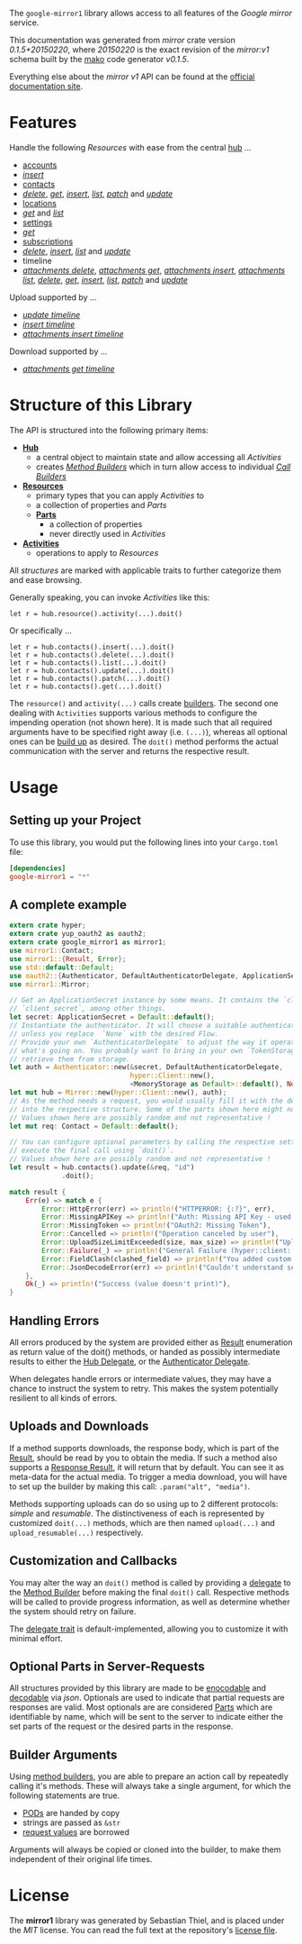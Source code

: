 <!---
DO NOT EDIT !
This file was generated automatically from 'src/mako/api/README.md.mako'
DO NOT EDIT !
-->
The `google-mirror1` library allows access to all features of the *Google mirror* service.

This documentation was generated from *mirror* crate version *0.1.5+20150220*, where *20150220* is the exact revision of the *mirror:v1* schema built by the [mako](http://www.makotemplates.org/) code generator *v0.1.5*.

Everything else about the *mirror* *v1* API can be found at the
[official documentation site](https://developers.google.com/glass).
# Features

Handle the following *Resources* with ease from the central [hub](http://byron.github.io/google-apis-rs/google-mirror1/struct.Mirror.html) ... 

* [accounts](http://byron.github.io/google-apis-rs/google-mirror1/struct.Account.html)
 * [*insert*](http://byron.github.io/google-apis-rs/google-mirror1/struct.AccountInsertCall.html)
* [contacts](http://byron.github.io/google-apis-rs/google-mirror1/struct.Contact.html)
 * [*delete*](http://byron.github.io/google-apis-rs/google-mirror1/struct.ContactDeleteCall.html), [*get*](http://byron.github.io/google-apis-rs/google-mirror1/struct.ContactGetCall.html), [*insert*](http://byron.github.io/google-apis-rs/google-mirror1/struct.ContactInsertCall.html), [*list*](http://byron.github.io/google-apis-rs/google-mirror1/struct.ContactListCall.html), [*patch*](http://byron.github.io/google-apis-rs/google-mirror1/struct.ContactPatchCall.html) and [*update*](http://byron.github.io/google-apis-rs/google-mirror1/struct.ContactUpdateCall.html)
* [locations](http://byron.github.io/google-apis-rs/google-mirror1/struct.Location.html)
 * [*get*](http://byron.github.io/google-apis-rs/google-mirror1/struct.LocationGetCall.html) and [*list*](http://byron.github.io/google-apis-rs/google-mirror1/struct.LocationListCall.html)
* [settings](http://byron.github.io/google-apis-rs/google-mirror1/struct.Setting.html)
 * [*get*](http://byron.github.io/google-apis-rs/google-mirror1/struct.SettingGetCall.html)
* [subscriptions](http://byron.github.io/google-apis-rs/google-mirror1/struct.Subscription.html)
 * [*delete*](http://byron.github.io/google-apis-rs/google-mirror1/struct.SubscriptionDeleteCall.html), [*insert*](http://byron.github.io/google-apis-rs/google-mirror1/struct.SubscriptionInsertCall.html), [*list*](http://byron.github.io/google-apis-rs/google-mirror1/struct.SubscriptionListCall.html) and [*update*](http://byron.github.io/google-apis-rs/google-mirror1/struct.SubscriptionUpdateCall.html)
* timeline
 * [*attachments delete*](http://byron.github.io/google-apis-rs/google-mirror1/struct.TimelineAttachmentDeleteCall.html), [*attachments get*](http://byron.github.io/google-apis-rs/google-mirror1/struct.TimelineAttachmentGetCall.html), [*attachments insert*](http://byron.github.io/google-apis-rs/google-mirror1/struct.TimelineAttachmentInsertCall.html), [*attachments list*](http://byron.github.io/google-apis-rs/google-mirror1/struct.TimelineAttachmentListCall.html), [*delete*](http://byron.github.io/google-apis-rs/google-mirror1/struct.TimelineDeleteCall.html), [*get*](http://byron.github.io/google-apis-rs/google-mirror1/struct.TimelineGetCall.html), [*insert*](http://byron.github.io/google-apis-rs/google-mirror1/struct.TimelineInsertCall.html), [*list*](http://byron.github.io/google-apis-rs/google-mirror1/struct.TimelineListCall.html), [*patch*](http://byron.github.io/google-apis-rs/google-mirror1/struct.TimelinePatchCall.html) and [*update*](http://byron.github.io/google-apis-rs/google-mirror1/struct.TimelineUpdateCall.html)


Upload supported by ...

* [*update timeline*](http://byron.github.io/google-apis-rs/google-mirror1/struct.TimelineUpdateCall.html)
* [*insert timeline*](http://byron.github.io/google-apis-rs/google-mirror1/struct.TimelineInsertCall.html)
* [*attachments insert timeline*](http://byron.github.io/google-apis-rs/google-mirror1/struct.TimelineAttachmentInsertCall.html)

Download supported by ...

* [*attachments get timeline*](http://byron.github.io/google-apis-rs/google-mirror1/struct.TimelineAttachmentGetCall.html)



# Structure of this Library

The API is structured into the following primary items:

* **[Hub](http://byron.github.io/google-apis-rs/google-mirror1/struct.Mirror.html)**
    * a central object to maintain state and allow accessing all *Activities*
    * creates [*Method Builders*](http://byron.github.io/google-apis-rs/google-mirror1/trait.MethodsBuilder.html) which in turn
      allow access to individual [*Call Builders*](http://byron.github.io/google-apis-rs/google-mirror1/trait.CallBuilder.html)
* **[Resources](http://byron.github.io/google-apis-rs/google-mirror1/trait.Resource.html)**
    * primary types that you can apply *Activities* to
    * a collection of properties and *Parts*
    * **[Parts](http://byron.github.io/google-apis-rs/google-mirror1/trait.Part.html)**
        * a collection of properties
        * never directly used in *Activities*
* **[Activities](http://byron.github.io/google-apis-rs/google-mirror1/trait.CallBuilder.html)**
    * operations to apply to *Resources*

All *structures* are marked with applicable traits to further categorize them and ease browsing.

Generally speaking, you can invoke *Activities* like this:

```Rust,ignore
let r = hub.resource().activity(...).doit()
```

Or specifically ...

```ignore
let r = hub.contacts().insert(...).doit()
let r = hub.contacts().delete(...).doit()
let r = hub.contacts().list(...).doit()
let r = hub.contacts().update(...).doit()
let r = hub.contacts().patch(...).doit()
let r = hub.contacts().get(...).doit()
```

The `resource()` and `activity(...)` calls create [builders][builder-pattern]. The second one dealing with `Activities` 
supports various methods to configure the impending operation (not shown here). It is made such that all required arguments have to be 
specified right away (i.e. `(...)`), whereas all optional ones can be [build up][builder-pattern] as desired.
The `doit()` method performs the actual communication with the server and returns the respective result.

# Usage

## Setting up your Project

To use this library, you would put the following lines into your `Cargo.toml` file:

```toml
[dependencies]
google-mirror1 = "*"
```

## A complete example

```Rust
extern crate hyper;
extern crate yup_oauth2 as oauth2;
extern crate google_mirror1 as mirror1;
use mirror1::Contact;
use mirror1::{Result, Error};
use std::default::Default;
use oauth2::{Authenticator, DefaultAuthenticatorDelegate, ApplicationSecret, MemoryStorage};
use mirror1::Mirror;

// Get an ApplicationSecret instance by some means. It contains the `client_id` and 
// `client_secret`, among other things.
let secret: ApplicationSecret = Default::default();
// Instantiate the authenticator. It will choose a suitable authentication flow for you, 
// unless you replace  `None` with the desired Flow.
// Provide your own `AuthenticatorDelegate` to adjust the way it operates and get feedback about 
// what's going on. You probably want to bring in your own `TokenStorage` to persist tokens and
// retrieve them from storage.
let auth = Authenticator::new(&secret, DefaultAuthenticatorDelegate,
                              hyper::Client::new(),
                              <MemoryStorage as Default>::default(), None);
let mut hub = Mirror::new(hyper::Client::new(), auth);
// As the method needs a request, you would usually fill it with the desired information
// into the respective structure. Some of the parts shown here might not be applicable !
// Values shown here are possibly random and not representative !
let mut req: Contact = Default::default();

// You can configure optional parameters by calling the respective setters at will, and
// execute the final call using `doit()`.
// Values shown here are possibly random and not representative !
let result = hub.contacts().update(&req, "id")
             .doit();

match result {
    Err(e) => match e {
        Error::HttpError(err) => println!("HTTPERROR: {:?}", err),
        Error::MissingAPIKey => println!("Auth: Missing API Key - used if there are no scopes"),
        Error::MissingToken => println!("OAuth2: Missing Token"),
        Error::Cancelled => println!("Operation canceled by user"),
        Error::UploadSizeLimitExceeded(size, max_size) => println!("Upload size too big: {} of {}", size, max_size),
        Error::Failure(_) => println!("General Failure (hyper::client::Response doesn't print)"),
        Error::FieldClash(clashed_field) => println!("You added custom parameter which is part of builder: {:?}", clashed_field),
        Error::JsonDecodeError(err) => println!("Couldn't understand server reply - maybe API needs update: {:?}", err),
    },
    Ok(_) => println!("Success (value doesn't print)"),
}

```
## Handling Errors

All errors produced by the system are provided either as [Result](http://byron.github.io/google-apis-rs/google-mirror1/enum.Result.html) enumeration as return value of 
the doit() methods, or handed as possibly intermediate results to either the 
[Hub Delegate](http://byron.github.io/google-apis-rs/google-mirror1/trait.Delegate.html), or the [Authenticator Delegate](http://byron.github.io/google-apis-rs/google-mirror1/../yup-oauth2/trait.AuthenticatorDelegate.html).

When delegates handle errors or intermediate values, they may have a chance to instruct the system to retry. This 
makes the system potentially resilient to all kinds of errors.

## Uploads and Downloads
If a method supports downloads, the response body, which is part of the [Result](http://byron.github.io/google-apis-rs/google-mirror1/enum.Result.html), should be
read by you to obtain the media.
If such a method also supports a [Response Result](http://byron.github.io/google-apis-rs/google-mirror1/trait.ResponseResult.html), it will return that by default.
You can see it as meta-data for the actual media. To trigger a media download, you will have to set up the builder by making
this call: `.param("alt", "media")`.

Methods supporting uploads can do so using up to 2 different protocols: 
*simple* and *resumable*. The distinctiveness of each is represented by customized 
`doit(...)` methods, which are then named `upload(...)` and `upload_resumable(...)` respectively.

## Customization and Callbacks

You may alter the way an `doit()` method is called by providing a [delegate](http://byron.github.io/google-apis-rs/google-mirror1/trait.Delegate.html) to the 
[Method Builder](http://byron.github.io/google-apis-rs/google-mirror1/trait.CallBuilder.html) before making the final `doit()` call. 
Respective methods will be called to provide progress information, as well as determine whether the system should 
retry on failure.

The [delegate trait](http://byron.github.io/google-apis-rs/google-mirror1/trait.Delegate.html) is default-implemented, allowing you to customize it with minimal effort.

## Optional Parts in Server-Requests

All structures provided by this library are made to be [enocodable](http://byron.github.io/google-apis-rs/google-mirror1/trait.RequestValue.html) and 
[decodable](http://byron.github.io/google-apis-rs/google-mirror1/trait.ResponseResult.html) via *json*. Optionals are used to indicate that partial requests are responses 
are valid.
Most optionals are are considered [Parts](http://byron.github.io/google-apis-rs/google-mirror1/trait.Part.html) which are identifiable by name, which will be sent to 
the server to indicate either the set parts of the request or the desired parts in the response.

## Builder Arguments

Using [method builders](http://byron.github.io/google-apis-rs/google-mirror1/trait.CallBuilder.html), you are able to prepare an action call by repeatedly calling it's methods.
These will always take a single argument, for which the following statements are true.

* [PODs][wiki-pod] are handed by copy
* strings are passed as `&str`
* [request values](http://byron.github.io/google-apis-rs/google-mirror1/trait.RequestValue.html) are borrowed

Arguments will always be copied or cloned into the builder, to make them independent of their original life times.

[wiki-pod]: http://en.wikipedia.org/wiki/Plain_old_data_structure
[builder-pattern]: http://en.wikipedia.org/wiki/Builder_pattern
[google-go-api]: https://github.com/google/google-api-go-client

# License
The **mirror1** library was generated by Sebastian Thiel, and is placed 
under the *MIT* license.
You can read the full text at the repository's [license file][repo-license].

[repo-license]: https://github.com/Byron/google-apis-rs/LICENSE.md
